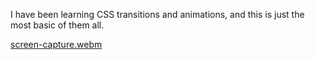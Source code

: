 I have been learning CSS transitions and animations, and this is just the most basic of them all.


[screen-capture.webm](https://github.com/saumyatiwaryy/Modern-Button-Design/assets/73695360/4b44a093-66a2-4238-868e-c70d31b14539)
